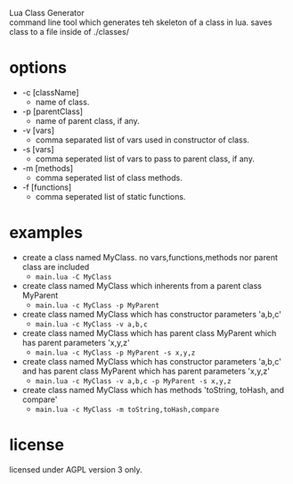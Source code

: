 Lua Class Generator  
command line tool which generates teh skeleton of a class in lua. saves class to a file inside of ./classes/

# options
- -c [className] 
  - name of class.
- -p [parentClass]
  - name of parent class, if any.
- -v [vars]
  - comma separated list of vars used in constructor of class.
- -s [vars]
  - comma seperated list of vars to pass to parent class, if any. 
- -m [methods]
  - comma seperated list of class methods.
- -f [functions]
  - comma seperated list of static functions.

# examples
- create a class named MyClass. no vars,functions,methods nor parent class are included
  - ``main.lua -C MyClass``
- create class named MyClass which inherents from a parent class MyParent
  - ``main.lua -c MyClass -p MyParent``
- create class named MyClass which has constructor parameters 'a,b,c'
  - ``main.lua -c MyClass -v a,b,c``
- create class named MyClass which has parent class MyParent which has parent parameters 'x,y,z'
  - ``main.lua -c MyClass -p MyParent -s x,y,z``
- create class named MyClass which has constructor parameters 'a,b,c' and has parent class MyParent which has parent parameters 'x,y,z'
    - ``main.lua -c MyClass -v a,b,c -p MyParent -s x,y,z``
- create class named MyClass which has methods 'toString, toHash, and compare'
  - ``main.lua -c MyClass -m toString,toHash,compare ``


# license 
licensed under AGPL version 3 only. 
